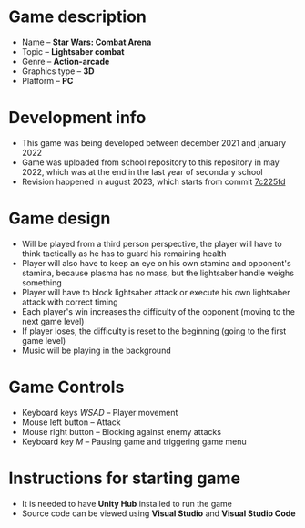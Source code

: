 # Game description

- Name – **Star Wars: Combat Arena**
- Topic – **Lightsaber combat**
- Genre – **Action-arcade**
- Graphics type – **3D**
- Platform – **PC**

# Development info

- This game was being developed between december 2021 and january 2022
- Game was uploaded from school repository to this repository in may 2022, which was at the end in the last year of secondary school
- Revision happened in august 2023, which starts from commit [7c225fd](https://github.com/JanDostal/spsse-prg-own-3d-game/commit/7c225fd4e3438586d2d2a61c7e988add56081778)

# Game design

- Will be played from a third person perspective, the player will have to think tactically as he has to guard his remaining health
- Player will also have to keep an eye on his own stamina and opponent's stamina, because plasma has no mass, but the lightsaber handle weighs something
- Player will have to block lightsaber attack or execute his own lightsaber attack with correct timing
- Each player's win increases the difficulty of the opponent (moving to the next game level)
- If player loses, the difficulty is reset to the beginning (going to the first game level)
- Music will be playing in the background

# Game Controls

- Keyboard keys _WSAD_ – Player movement
- Mouse left button – Attack
- Mouse right button – Blocking against enemy attacks
- Keyboard key _M_ – Pausing game and triggering game menu

# Instructions for starting game

- It is needed to have **Unity Hub** installed to run the game
- Source code can be viewed using **Visual Studio** and **Visual Studio Code**
